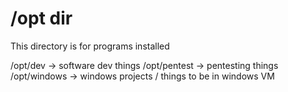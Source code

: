 # /opt dir

This directory is for programs installed

/opt/dev -> software dev things
/opt/pentest -> pentesting things
/opt/windows -> windows projects / things to be in windows VM
